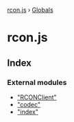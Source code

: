 [rcon.js](README.md) › [Globals](globals.md)

# rcon.js

## Index

### External modules

* ["RCONClient"](modules/_rconclient_.md)
* ["codec"](modules/_codec_.md)
* ["index"](modules/_index_.md)
